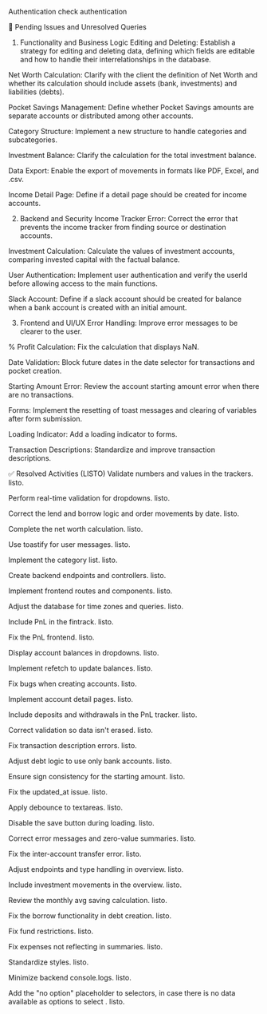 Authentication
check authentication


🚧 Pending Issues and Unresolved Queries
1. Functionality and Business Logic
Editing and Deleting: Establish a strategy for editing and deleting data, defining which fields are editable and how to handle their interrelationships in the database.

Net Worth Calculation: Clarify with the client the definition of Net Worth and whether its calculation should include assets (bank, investments) and liabilities (debts).

Pocket Savings Management: Define whether Pocket Savings amounts are separate accounts or distributed among other accounts.

Category Structure: Implement a new structure to handle categories and subcategories.

Investment Balance: Clarify the calculation for the total investment balance.

Data Export: Enable the export of movements in formats like PDF, Excel, and .csv.

Income Detail Page: Define if a detail page should be created for income accounts.


2. Backend and Security
Income Tracker Error: Correct the error that prevents the income tracker from finding source or destination accounts.

Investment Calculation: Calculate the values of investment accounts, comparing invested capital with the factual balance.

User Authentication: Implement user authentication and verify the userId before allowing access to the main functions.

Slack Account: Define if a slack account should be created for balance when a bank account is created with an initial amount.


3. Frontend and UI/UX
Error Handling: Improve error messages to be clearer to the user.

% Profit Calculation: Fix the calculation that displays NaN.

Date Validation: Block future dates in the date selector for transactions and pocket creation.

Starting Amount Error: Review the account starting amount error when there are no transactions.

Forms: Implement the resetting of toast messages and clearing of variables after form submission.

Loading Indicator: Add a loading indicator to forms.

Transaction Descriptions: Standardize and improve transaction descriptions.


✅ Resolved Activities (LISTO)
Validate numbers and values in the trackers. listo.

Perform real-time validation for dropdowns. listo.

Correct the lend and borrow logic and order movements by date. listo.

Complete the net worth calculation. listo.

Use toastify for user messages. listo.

Implement the category list. listo.

Create backend endpoints and controllers. listo.

Implement frontend routes and components. listo.

Adjust the database for time zones and queries. listo.

Include PnL in the fintrack. listo.

Fix the PnL frontend. listo.

Display account balances in dropdowns. listo.

Implement refetch to update balances. listo.

Fix bugs when creating accounts. listo.

Implement account detail pages. listo.

Include deposits and withdrawals in the PnL tracker. listo.

Correct validation so data isn't erased. listo.

Fix transaction description errors. listo.

Adjust debt logic to use only bank accounts. listo.

Ensure sign consistency for the starting amount. listo.

Fix the updated_at issue. listo.

Apply debounce to textareas. listo.

Disable the save button during loading. listo.

Correct error messages and zero-value summaries. listo.

Fix the inter-account transfer error. listo.

Adjust endpoints and type handling in overview. listo.

Include investment movements in the overview. listo.

Review the monthly avg saving calculation. listo.

Fix the borrow functionality in debt creation. listo.

Fix fund restrictions. listo.

Fix expenses not reflecting in summaries. listo.

Standardize styles. listo.

Minimize backend console.logs. listo.

Add the "no option" placeholder to selectors, in case there is no data available as options to select . listo.

